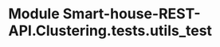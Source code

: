 Module Smart-house-REST-API.Clustering.tests.utils_test
=======================================================